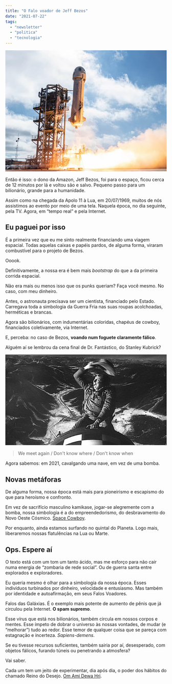 ```yaml
---
title: "O Falo voador de Jeff Bezos"
date: "2021-07-22"
tags: 
  - "newsletter"
  - "politica"
  - "tecnologia"
---
```


![foguete_blue_origin.jpg](images/8bafed7a-b717-4d4a-acce-92bae8868655.jpg)

Então é isso: o dono da Amazon, Jeff Bezos, foi para o espaço, ficou cerca de 12 minutos por lá e voltou são e salvo. Pequeno passo para um bilionário, grande para a humanidade.

Assim como na chegada da Apolo 11 à Lua, em 20/07/1969, muitos de nós assistimos ao evento por meio de uma tela. Naquela época, no dia seguinte, pela TV. Agora, em “tempo real” e pela Internet.

## Eu paguei por isso

É a primeira vez que eu me sinto realmente financiando uma viagem espacial. Todas aquelas caixas e papéis pardos, de alguma forma, viraram combustível para o projeto de Bezos.

Ooook.

Definitivamente, a nossa era é bem mais _bootstrap_ do que a da primeira corrida espacial.

Não era mais ou menos isso que os punks queriam? Faça você mesmo. No caso, com meu dinheiro.

Antes, o astronauta precisava ser um cientista, financiado pelo Estado. Carregava toda a simbologia da Guerra Fria nas suas roupas acolchoadas, herméticas e brancas.

Agora são bilionários, com indumentárias coloridas, chapéus de cowboy, financiados coletivamente, via Internet.

E, perceba: no caso de Bezos, **voando num foguete claramente fálico**.

Alguém aí se lembrou da cena final de Dr. Fantástico, do Stanley Kubrick?

![drstrangelove(1).jpg](images/68ead6b9-ea45-4ef8-9905-382900b4f32f.jpg)

> We meet again / Don't know where / Don't know when

Agora sabemos: em 2021, cavalgando uma nave, em vez de uma bomba.

## Novas metáforas

De alguma forma, nossa época está mais para pioneirismo e escapismo do que para heroísmo e confronto.

Em vez de sacrifício masculino kamikase, jogar-se alegremente com a bomba, nossa simbologia é a do empreendedorismo, do desbravamento do Novo Oeste Cósmico. [Space Cowboy](https://www.youtube.com/watch?v=OPkjnRIdQXQ).

Por enquanto, ainda estamos surfando no quintal do Planeta. Logo mais, liberaremos nossas flatulências na Lua ou Marte.

## Ops. Espere aí

O texto está com um tom um tanto ácido, mas me esforço para não cair numa energia de “zombaria de rede social”. Ou de guerra santa entre explorados e exploradores.

Eu queria mesmo é olhar para a simbologia da nossa época. Esses indivíduos turbinados por dinheiro, velocidade e entusiasmo. Mas também por identidade e autoafirmação, em seus Falos Voadores.

Falos das Galáxias. É o exemplo mais potente de aumento de pênis que já circulou pela Internet. **O spam supremo**.

Esse vírus que está nos bilionários, também circula em nossos corpos e mentes. Esse ímpeto de dobrar o universo às nossas vontades, de mudar (e “melhorar”) tudo ao redor. Esse temor de qualquer coisa que se pareça com estagnação e incerteza. _Sapiens-demens_.

Se eu tivesse recursos suficientes, também sairia por aí, desesperado, com objetos fálicos, furando túneis ou penetrando a atmosfera?

Vai saber.

Cada um tem um jeito de experimentar, dia após dia, o poder dos hábitos do chamado Reino do Desejo. [Om Ami Dewa Hri](https://en.wikipedia.org/wiki/Amit%C4%81bha).
